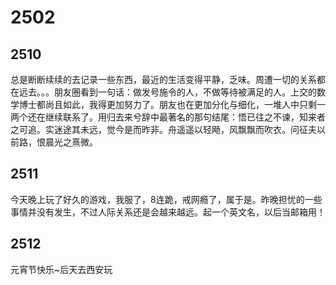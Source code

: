 # 2502

##  2510

总是断断续续的去记录一些东西，最近的生活变得平静，乏味。周遭一切的关系都在远去。。。朋友圈看到一句话：做发号施令的人，不做等待被满足的人。上交的数学博士都尚且如此，我得更加努力了。朋友也在更加分化与细化，一堆人中只剩一两个还在继续联系了。用归去来兮辞中最著名的那句结尾：悟已往之不谏，知来者之可追。实迷途其未远，觉今是而昨非。舟遥遥以轻飏，风飘飘而吹衣。问征夫以前路，恨晨光之熹微。

## 2511

今天晚上玩了好久的游戏，我服了，8连跪，戒网瘾了，属于是。昨晚担忧的一些事情并没有发生，不过人际关系还是会越来越远。起一个英文名，以后当邮箱用！

## 2512

元宵节快乐~后天去西安玩
